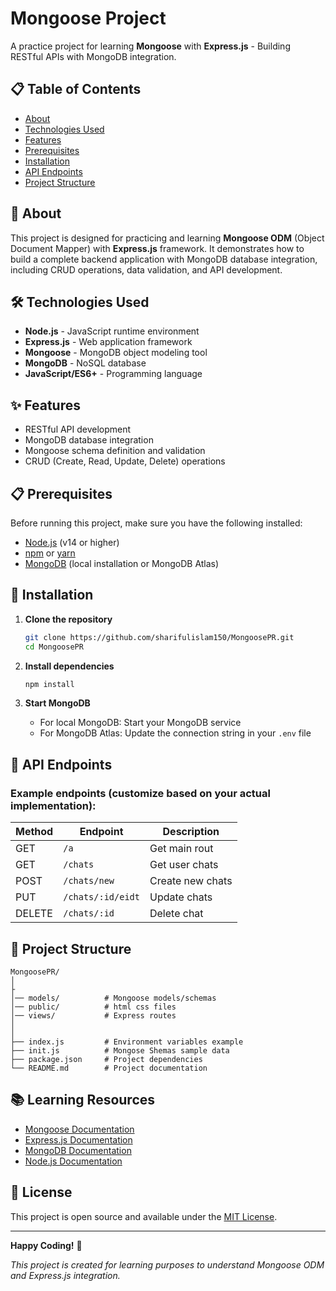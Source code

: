 # Mongoose Project

A practice project for learning **Mongoose** with **Express.js** - Building RESTful APIs with MongoDB integration.

## 📋 Table of Contents

- [About](#about)
- [Technologies Used](#technologies-used)
- [Features](#features)
- [Prerequisites](#prerequisites)
- [Installation](#installation)
- [API Endpoints](#api-endpoints)
- [Project Structure](#project-structure)

## 🎯 About

This project is designed for practicing and learning **Mongoose ODM** (Object Document Mapper) with **Express.js** framework. It demonstrates how to build a complete backend application with MongoDB database integration, including CRUD operations, data validation, and API development.

## 🛠 Technologies Used

- **Node.js** - JavaScript runtime environment
- **Express.js** - Web application framework
- **Mongoose** - MongoDB object modeling tool
- **MongoDB** - NoSQL database
- **JavaScript/ES6+** - Programming language

## ✨ Features

- RESTful API development
- MongoDB database integration
- Mongoose schema definition and validation
- CRUD (Create, Read, Update, Delete) operations

## 📋 Prerequisites

Before running this project, make sure you have the following installed:

- [Node.js](https://nodejs.org/) (v14 or higher)
- [npm](https://www.npmjs.com/) or [yarn](https://yarnpkg.com/)
- [MongoDB](https://www.mongodb.com/) (local installation or MongoDB Atlas)

## 🚀 Installation

1. **Clone the repository**

   ```bash
   git clone https://github.com/sharifulislam150/MongoosePR.git
   cd MongoosePR
   ```

2. **Install dependencies**

   ```bash
   npm install
   ```

3. **Start MongoDB**
   - For local MongoDB: Start your MongoDB service
   - For MongoDB Atlas: Update the connection string in your `.env` file

## 🔗 API Endpoints

### Example endpoints (customize based on your actual implementation):

| Method | Endpoint          | Description      |
| ------ | ----------------- | ---------------- |
| GET    | `/a`              | Get main rout    |
| GET    | `/chats`          | Get user chats   |
| POST   | `/chats/new`      | Create new chats |
| PUT    | `/chats/:id/eidt` | Update chats     |
| DELETE | `/chats/:id`      | Delete chat      |

## 📁 Project Structure

```
MongoosePR/
│
├
│── models/          # Mongoose models/schemas
│── public/          # html css files
│── views/           # Express routes
│
│
├── index.js         # Environment variables example
├── init.js          # Mongose Shemas sample data
├── package.json     # Project dependencies
└── README.md        # Project documentation

```

## 📚 Learning Resources

- [Mongoose Documentation](https://mongoosejs.com/docs/)
- [Express.js Documentation](https://expressjs.com/)
- [MongoDB Documentation](https://docs.mongodb.com/)
- [Node.js Documentation](https://nodejs.org/docs/)

## 📄 License

This project is open source and available under the [MIT License](LICENSE).

---

**Happy Coding!** 🚀

_This project is created for learning purposes to understand Mongoose ODM and Express.js integration._
